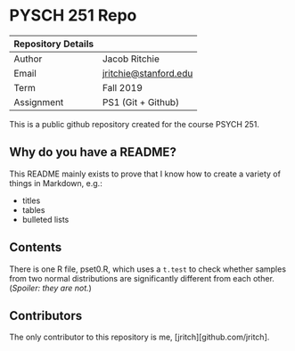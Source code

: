 # PYSCH 251 Repo

| Repository Details||
|---------|--------------|
| Author | Jacob Ritchie |
| Email | jritchie@stanford.edu |
| Term  | Fall 2019 |
| Assignment | PS1 (Git + Github) |

This is a public github repository created for the course PSYCH 251. 

## Why do you have a README?

This README mainly exists to prove that I know how to create a variety of things in Markdown, e.g.:

* titles
* tables
* bulleted lists

## Contents

There is one R file, pset0.R, which uses a ```t.test``` to check whether samples from two normal distributions are significantly different from each other. (*Spoiler: they are not.*)

## Contributors

The only contributor to this repository is me, [jritch][github.com/jritch].
